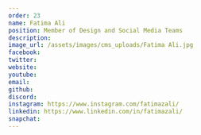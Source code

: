 ```yaml
---
order: 23
name: Fatima Ali
position: Member of Design and Social Media Teams
description: 
image_url: /assets/images/cms_uploads/Fatima Ali.jpg
facebook: 
twitter: 
website: 
youtube: 
email: 
github: 
discord: 
instagram: https://www.instagram.com/fatimazali/
linkedin: https://www.linkedin.com/in/fatimazali/
snapchat: 
---
```

